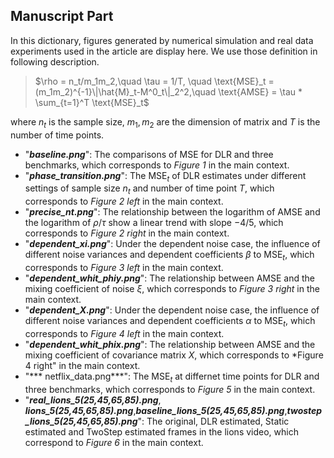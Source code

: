 ## Manuscript Part

In this dictionary, figures generated by numerical simulation and real data experiments used in the article are display here. We use those definition in following description.
> $\rho = n_t/m_1m_2,\quad \tau = 1/T, \quad \text{MSE}_t = (m_1m_2)^{-1}\|\hat{M}_t-M^0_t\|_2^2,\quad \text{AMSE} = \tau * \sum_{t=1}^T \text{MSE}_t$

where $n_t$ is the sample size, $m_1,m_2$ are the dimension of matrix and $T$ is the number of time points.

- "***baseline.png***": The comparisons of MSE for DLR and three benchmarks, which corresponds to *Figure 1* in the main context.
- "***phase_transition.png***": The $\text{MSE}_t$ of DLR estimates under different settings of sample size $n_t$ and number of time point $T$, which corresponds to *Figure 2 left* in the main context.
- "***precise_nt.png***": The relationship between the logarithm of $\text{AMSE}$ and the logarithm of $\rho/\tau$ show a linear trend with slope $-4/5$, which corresponds to *Figure 2 right* in the main context.
- "***dependent_xi.png***": Under the dependent noise case, the influence of different noise variances and dependent coefficients $\beta$ to $\text{MSE}_t$, which corresponds to *Figure 3 left* in the main context.
- "***dependent_whit_phiy.png***": The relationship between $\text{AMSE}$ and the mixing coefficient of noise $\xi$, which corresponds to *Figure 3 right* in the main context.
- "***dependent_X.png***": Under the dependent noise case, the influence of different noise variances and dependent coefficients $\alpha$ to $\text{MSE}_t$, which corresponds to *Figure 4 left* in the main context.
- "***dependent_whit_phix.png***": The relationship between $\text{AMSE}$ and the mixing coefficient of covariance matrix $X$, which corresponds to *Figure 4 right" in the main context.
- "*** netflix_data.png***": The $\text{MSE}_t$ at differnet time points for DLR and three benchmarks, which corresponds to *Figure 5* in the main context.
- "***real_lions_5(25,45,65,85).png***, ***lions_5(25,45,65,85).png***,***baseline_lions_5(25,45,65,85).png***,***twostep_lions_5(25,45,65,85).png***": The original, DLR estimated, Static estimated and TwoStep estimated frames in the lions video, which correspond to *Figure 6* in the main context.
